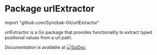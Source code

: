 Package urlExtractor
====================

import "github.com/Syncbak-Git/urlExtractor"

urlExtractor is a Go package that provides functionality to extract typed positional values from a url path.

Documentation is available at
[![GoDoc](https://godoc.org/github.com/Syncbak-Git/urlExtractor?status.png)](https://godoc.org/github.com/Syncbak-Git/urlExtractor)

